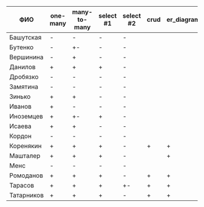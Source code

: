 | **ФИО**    | one-many | many-to-many | select #1 | select #2 | crud | er_diagram | deploy |
|------------|----------|--------------|-----------|-----------|------|------------|--------|
| Башутская  | -        | -            | -         | -         |      |            |        |
| Бутенко    | -        | +-           | -         | -         |      |            |        |
| Вершинина  | -        | +            | -         | -         |      |            |        |
| Данилов    | +        | +            | +         | -         |      |            |        |
| Дробязко   | -        | -            | -         | -         |      |            |        |
| Замятина   | -        | -            | -         | -         |      |            |        |
| Зинько     | +        | +            | -         | -         |      |            |        |
| Иванов     | +        | -            | -         | -         |      |            |        |
| Иноземцев  | +        | +-           | +         | -         |      |            |        |
| Исаева     | +        | +            | -         | -         |      |            |        |
| Кордон     | -        | -            | -         | -         |      |            |        |
| Коренякин  | +        | +            | +         | -         | +    | +          |        |
| Машталер   | +        | +            | +         | -         |      | +          |        |
| Менс       | -        | -            | -         | -         |      |            |        |
| Ромоданов  | +        | +            | +         | -         | +    | +          |        |
| Тарасов    | +        | +            | +         | +-        | +    | +          |        |
| Татарников | +        | +            | +         | -         | +    | +          |        |

